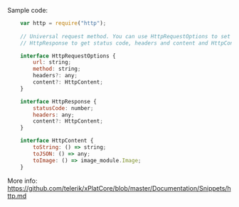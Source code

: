﻿Sample code:
```js
    var http = require("http");
    
    // Universal request method. You can use HttpRequestOptions to set varios properties like url, headers, etc., 
    // HttpResponse to get status code, headers and content and HttpContent to get body of response:

    interface HttpRequestOptions {
        url: string;
        method: string;
        headers?: any;
        content?: HttpContent;
    }

    interface HttpResponse {
        statusCode: number;
        headers: any;
        content?: HttpContent;
    }

    interface HttpContent {
        toString: () => string;
        toJSON: () => any;
        toImage: () => image_module.Image;
    }
```

More info: https://github.com/telerik/xPlatCore/blob/master/Documentation/Snippets/http.md